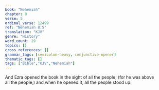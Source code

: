 ```yaml
---
book: "Nehemiah"
chapter: 8
verse: 5
ordinal_verse: 12499
ref: "Nehemiah 8:5"
translation: "KJV"
genre: "History"
word_count: 29
topics: []
cross_references: []
grammar_tags: [semicolon-heavy, conjunctive-opener]
thematic_tags: []
tags: ["Bible","KJV","Nehemiah"]
---
```

And Ezra opened the book in the sight of all the people; (for he was above all the people;) and when he opened it, all the people stood up:
